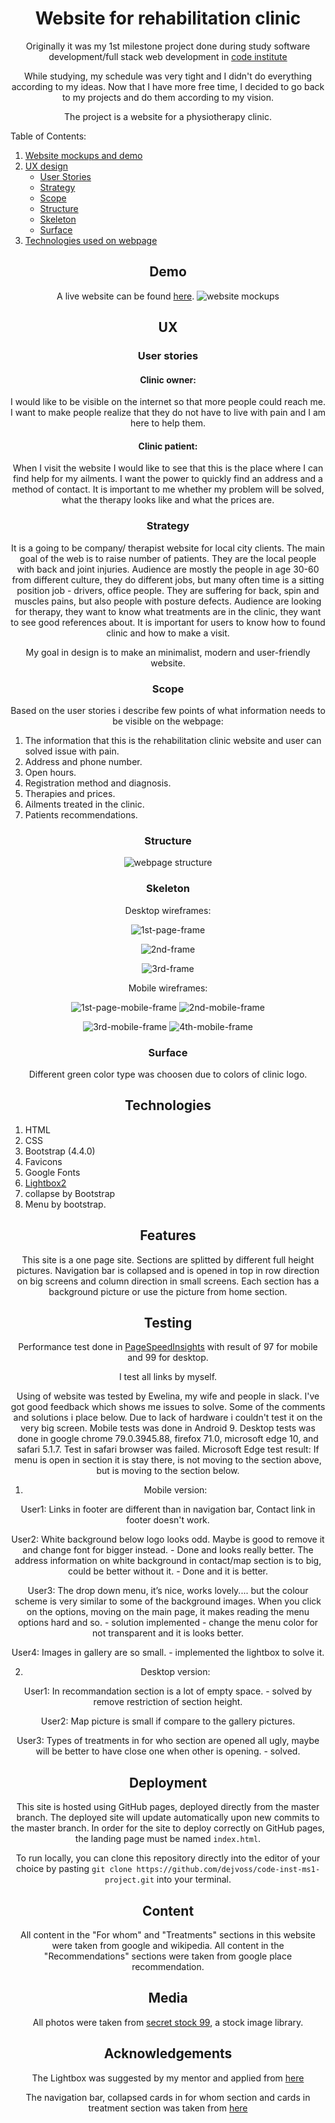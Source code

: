 <div align="center">

# Website for rehabilitation clinic

Originally it was my 1st milestone project done during study software development/full stack web development in [code institute](https://codeinstitute.net/)

While studying, my schedule was very tight and I didn't do everything according to my ideas. Now that I have more free time, I decided to go back to my projects and do them according to my vision.

The project is a website for a physiotherapy clinic.

</div>


Table of Contents:

1. [Website mockups and demo](#demo)
2. [UX design](##ux)
    *   [User Stories](###user-stories)
    *   [Strategy](###strategy)
    *   [Scope](###scope)
    *   [Structure](###structure)
    *   [Skeleton](###skeleton)
    *   [Surface](###surface)
3. [Technologies used on webpage](##technologies)

<div align="center">

## Demo
 A live website can be found [here]().
![website mockups]()

## UX
### User stories

#### Clinic owner: 
I would like to be visible on the internet so that more people could reach me. I want to make people realize that they do not have to live with pain and I am here to help them.

#### Clinic patient: 
When I visit the website I would like to see that this is the place where I can find help for my ailments. I want the power to quickly find an address and a method of contact. It is important to me whether my problem will be solved, what the therapy looks like and what the prices are.
### Strategy

It is a going to be company/ therapist website for local city clients. The main goal of the web is to raise number of patients. They are the local people with back and joint injuries. Audience are mostly the people in age 30-60 from different culture, they do different jobs, but many often time is a sitting position job - drivers, office people. They are suffering for back, spin and muscles pains, but also people with posture defects. Audience are looking for therapy, they want to know what treatments are in the clinic, they want to see good references about. It is important for users to know how to found clinic and how to make a visit.

My goal in design is to make an minimalist, modern and user-friendly website. 



### Scope
Based on the user stories i describe few points of what information needs to be visible on the webpage:

</div>

1.  The information that this is the rehabilitation clinic website and user can solved issue with pain.
2.  Address and phone number.
3.  Open hours.
3.  Registration method and diagnosis. 
4.  Therapies and prices.
5.  Ailments treated in the clinic.
6.  Patients recommendations.

<div align="center">

### Structure

![webpage structure](images/refactored/structure.png)

### Skeleton
Desktop wireframes:

![1st-page-frame](images/refactored/1stframe.png)

![2nd-frame](images/refactored/2ndframe.png)

![3rd-frame](images/refactored/3rdframe.png)

Mobile wireframes:

![1st-page-mobile-frame](images/refactored/1stmobileframe.png)
![2nd-mobile-frame](images/refactored/2ndmobileframe.png)

![3rd-mobile-frame](images/refactored/3rdmobileframe.png)
![4th-mobile-frame](images/refactored/4thmobileframe.png)

### Surface
Different green color type was choosen due to colors of clinic logo.


## Technologies

</div>


1. HTML
2. CSS
3. Bootstrap (4.4.0)
4. Favicons
5. Google Fonts
6. [Lightbox2](https://lokeshdhakar.com/projects/lightbox2/)
7. collapse by Bootstrap
8. Menu by bootstrap.

<div align="center">

## Features
This site is a one page site. Sections are splitted by different full height pictures. Navigation bar is collapsed and is opened in top in row direction on big screens and column direction in small screens. Each section has a background picture or use the picture from home section.

## Testing

Performance test done in [PageSpeedInsights](https://developers.google.com/speed/pagespeed/insights/) with result of 97 for mobile and 99 for desktop.

I test all links by myself.

Using of website was tested by Ewelina, my wife and people in slack. I've got good feedback which shows me issues to solve. Some of the comments and solutions i place below. Due to lack of hardware i couldn't test it on the very big screen.
Mobile tests was done in Android 9.
Desktop tests was done in google chrome 79.0.3945.88, firefox 71.0, microsoft edge 10, and safari 5.1.7. 
Test in safari browser was failed. 
Microsoft Edge test result: If menu is open in section it is stay there, is not moving to the section above, but is moving to the section below.

1. Mobile version:

User1: Links in footer are different than in navigation bar, Contact link in footer doesn't work.

User2: White background below logo looks odd. Maybe is good to remove it and change font for bigger instead. - Done and looks really better.
The address information on white background in contact/map section is to big, could be better without it. - Done and it is better.

User3: The drop down menu, it’s nice, works lovely.... but the colour scheme is very similar to some of the background images. When you click on the options, moving on the main page, it makes reading the menu options hard and so. - solution implemented - change the menu color for not transparent and it is looks better.

User4: Images in gallery are so small. - implemented the lightbox to solve it.

2. Desktop version:

User1: In recommandation section is a lot of empty space. - solved by remove restriction of section height.

User2: Map picture is small if compare to the gallery pictures.

User3: Types of treatments in for who section are opened all ugly, maybe will be better to have close one when other is opening. - solved.

## Deployment
This site is hosted using GitHub pages, deployed directly from the master branch. The deployed site will update automatically upon new commits to the master branch. In order for the site to deploy correctly on GitHub pages, the landing page must be named `index.html`.

To run locally, you can clone this repository directly into the editor of your choice by pasting `git clone https://github.com/dejvoss/code-inst-ms1-project.git` into your terminal.

## Content
All content in the "For whom" and "Treatments" sections in this website were taken from google and wikipedia. 
All content in the "Recommendations" sections were taken from google place recommendation.


## Media
All photos were taken from [secret stock 99](https://shop.stockphotosecrets.com/), a stock image library.


## Acknowledgements
The Lightbox was suggested by my mentor and applied from [here](https://lokeshdhakar.com/projects/lightbox2/)

The navigation bar, collapsed cards in for whom section and cards in treatment section was taken from [here](https://getbootstrap.com/docs/4.4/getting-started/introduction/)

</div>